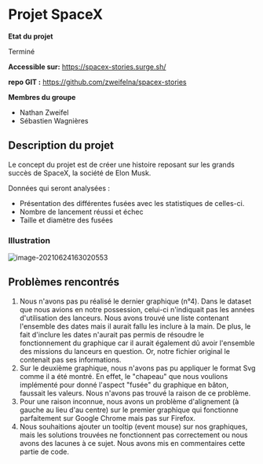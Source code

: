 # **Projet SpaceX**

**Etat du projet**

Terminé

**Accessible sur:** https://spacex-stories.surge.sh/

**repo GIT :** https://github.com/zweifelna/spacex-stories

**Membres du groupe** 

- Nathan Zweifel
- Sébastien Wagnières

## Description du projet

Le concept du projet est de créer une histoire reposant sur les grands succès de SpaceX, la société de Elon Musk.

Données qui seront analysées :

- Présentation des différentes fusées avec les statistiques de celles-ci.
- Nombre de lancement réussi et échec
- Taille et diamètre des fusées

### Illustration

![image-20210624163020553](C:\Users\sebwa\AppData\Roaming\Typora\typora-user-images\image-20210624163020553.png)

## Problèmes rencontrés

1. Nous n'avons pas pu réalisé le dernier graphique (n°4). Dans le dataset que nous avions en notre possession, celui-ci n'indiquait pas les années d'utilisation des lanceurs. Nous avons trouvé une liste contenant l'ensemble des dates mais il aurait fallu les inclure à la main.  De plus, le fait d'inclure les dates n'aurait pas permis de résoudre le fonctionnement du graphique car il aurait également dû avoir l'ensemble des missions du lanceurs en question. Or, notre fichier original le contenait pas ses informations.
2. Sur le deuxième graphique, nous n'avons pas pu appliquer le format Svg comme il a été montré. En effet, le "chapeau" que nous voulions implémenté pour donné l'aspect "fusée" du graphique en bâton, faussait les valeurs. Nous n'avons pas trouvé la raison de ce problème.
2. Pour une raison inconnue, nous avons un problème d'alignement (à gauche au lieu d'au centre) sur le premier graphique qui fonctionne parfaitement sur Google Chrome mais pas sur Firefox.
4. Nous souhaitions ajouter un tooltip (event mouse) sur nos graphiques, mais les solutions trouvées ne fonctionnent pas correctement ou nous avons des lacunes à ce sujet. Nous avons mis en commentaires cette partie de code.


